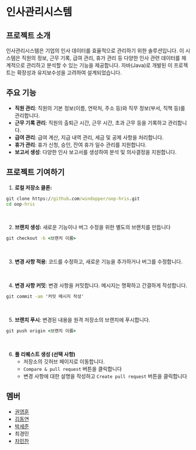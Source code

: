 # 인사관리시스템

## 프로젝트 소개
인사관리시스템은 기업의 인사 데이터를 효율적으로 관리하기 위한 솔루션입니다. 이 시스템은 직원의 정보, 근무 기록, 급여 관리, 휴가 관리 등 다양한 인사 관련 데이터를 체계적으로 관리하고 분석할 수 있는 기능을 제공합니다. 자바(Java)로 개발된 이 프로젝트는 확장성과 유지보수성을 고려하여 설계되었습니다.

## 주요 기능
- **직원 관리**: 직원의 기본 정보(이름, 연락처, 주소 등)와 직무 정보(부서, 직책 등)를 관리합니다.
- **근무 기록 관리**: 직원의 출퇴근 시간, 근무 시간, 초과 근무 등을 기록하고 관리합니다.
- **급여 관리**: 급여 계산, 지급 내역 관리, 세금 및 공제 사항을 처리합니다.
- **휴가 관리**: 휴가 신청, 승인, 잔여 휴가 일수 관리를 지원합니다.
- **보고서 생성**: 다양한 인사 보고서를 생성하여 분석 및 의사결정을 지원합니다.

## 프로젝트 기여하기
1. **로컬 저장소 클론:**
```bat
git clone https://github.com/windopper/oop-hris.git
cd oop-hris
```
<br/>

2. **브랜치 생성:** 새로운 기능이나 버그 수정을 위한 별도의 브랜치를 만듭니다
```bat
git checkout -b <브랜치 이름>
```
<br/>

3. **변경 사항 적용**: 코드를 수정하고, 새로운 기능을 추가하거나 버그를 수정합니다.
<br/>

4. **변경 사항 커밋**: 변경 사항을 커밋합니다. 메시지는 명확하고 간결하게 작성합니다.
```bat
git commit -am '커밋 메시지 작성'
```
<br/>

5. **브랜치 푸시**: 변경된 내용을 원격 저장소의 브랜치에 푸시합니다.
```bat
git push origin <브랜치 이름>
```
<br/>

6. **풀 리퀘스트 생성 (선택 사항)**
   - 저장소의 깃허브 페이지로 이동합니다.
   - `Compare & pull request` 버튼을 클릭합니다
   - 변경 사항에 대한 설명을 작성하고 `Create pull request` 버튼을 클릭합니다

## 멤버

- [권영훈](https://github.com/windopper)
- [김동연](https://github.com/dave04182)
- [박세준](https://github.com/PSJ1564)
- 최경민
- [차민찬](https://github.com/DenBen01)
